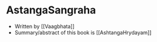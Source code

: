 # AstangaSangraha

- Written by [[Vaagbhata]]
- Summary/abstract of this book is [[AshtangaHrydayam]]
